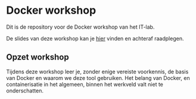 # Docker workshop

Dit is de repository voor de Docker workshop van het IT-lab. 

De slides van deze workshop kan je [hier](https://hogent-it-lab.github.io/docker-workshop/slides
) vinden en achteraf raadplegen.

## Opzet workshop
Tijdens deze workshop leer je, zonder enige vereiste voorkennis, de basis van Docker en waarom we deze tool gebruiken. Het belang van Docker, en containerisatie in het algemeen, binnen het werkveld valt niet te onderschatten.


<!-- TO DO: see if we can remove the need to append /slides (the name of the markdown/pdf) at the end of the URL -->